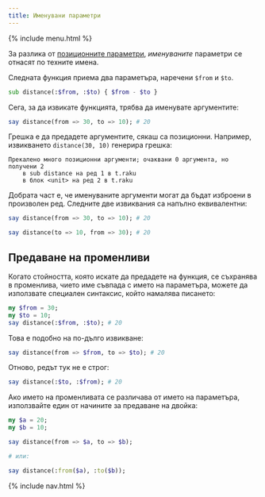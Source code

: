 ```yaml
---
title: Именувани параметри
---
```


{% include menu.html %}

За разлика от [позиционните параметри](../positional-parameters), _именуваните_ параметри се отнасят по техните имена.

Следната функция приема два параметъра, наречени `$from` и `$to`.

```raku
sub distance(:$from, :$to) { $from - $to }
```

Сега, за да извикате функцията, трябва да именувате аргументите:

```raku
say distance(from => 30, to => 10); # 20
```

Грешка е да предадете аргументите, сякаш са позиционни. Например, извикването `distance(30, 10)` генерира грешка:

    Прекалено много позиционни аргументи; очаквани 0 аргумента, но получени 2
        в sub distance на ред 1 в t.raku
        в блок <unit> на ред 2 в t.raku

Добрата част е, че именуваните аргументи могат да бъдат изброени в произволен ред. Следните две извиквания са напълно еквивалентни:

```raku
say distance(from => 30, to => 10); # 20

say distance(to => 10, from => 30); # 20
```

## Предаване на променливи

Когато стойността, която искате да предадете на функция, се съхранява в променлива, чието име съвпада с името на параметъра, можете да използвате специален синтаксис, който намалява писането:

```raku
my $from = 30;
my $to = 10;
say distance(:$from, :$to); # 20
```

Това е подобно на по-дълго извикване:

```raku
say distance(from => $from, to => $to); # 20
```

Отново, редът тук не е строг:

```raku
say distance(:$to, :$from); # 20
```

Ако името на променливата се различава от името на параметъра, използвайте един от начините за предаване на двойка:

```raku
my $a = 20;
my $b = 10;

say distance(from => $a, to => $b);

# или:

say distance(:from($a), :to($b));
```

{% include nav.html %}